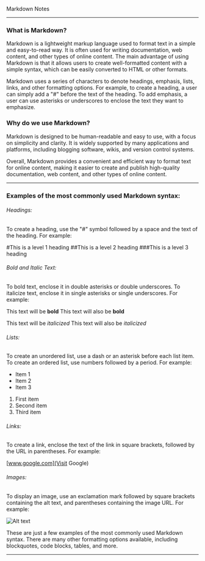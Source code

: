 Markdown Notes
***

### What is Markdown?

Markdown is a lightweight markup language used to format text in a simple and easy-to-read way. It is often used for writing documentation, web content, and other types of online content. The main advantage of using Markdown is that it allows users to create well-formatted content with a simple syntax, which can be easily converted to HTML or other formats.

Markdown uses a series of characters to denote headings, emphasis, lists, links, and other formatting options. For example, to create a heading, a user can simply add a "#" before the text of the heading. To add emphasis, a user can use asterisks or underscores to enclose the text they want to emphasize.

### Why do we use Markdown? 

Markdown is designed to be human-readable and easy to use, with a focus on simplicity and clarity. It is widely supported by many applications and platforms, including blogging software, wikis, and version control systems.

Overall, Markdown provides a convenient and efficient way to format text for online content, making it easier to create and publish high-quality documentation, web content, and other types of online content.

***

### Examples of the most commonly used Markdown syntax:

###### Headings:
To create a heading, use the "#" symbol followed by a space and the text of the heading. For example:

#This is a level 1 heading
##This is a level 2 heading
###This is a level 3 heading

###### Bold and Italic Text:
To bold text, enclose it in double asterisks or double underscores. To italicize text, enclose it in single asterisks or single underscores. For example:

This text will be **bold**
This text will also be __bold__

This text will be *italicized*
This text will also be _italicized_

###### Lists:
To create an unordered list, use a dash or an asterisk before each list item. To create an ordered list, use numbers followed by a period. For example:

- Item 1
- Item 2
- Item 3

1. First item
2. Second item
3. Third item

###### Links:
To create a link, enclose the text of the link in square brackets, followed by the URL in parentheses. For example:

[www.google.com](Visit Google)

###### Images:
To display an image, use an exclamation mark followed by square brackets containing the alt text, and parentheses containing the image URL. For example:

![Alt text]()

These are just a few examples of the most commonly used Markdown syntax. There are many other formatting options available, including blockquotes, code blocks, tables, and more.

***
